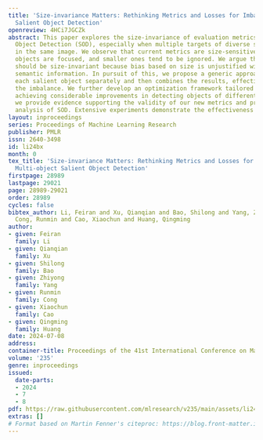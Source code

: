 ```yaml
---
title: 'Size-invariance Matters: Rethinking Metrics and Losses for Imbalanced Multi-object
  Salient Object Detection'
openreview: 4HCi7JGCZk
abstract: This paper explores the size-invariance of evaluation metrics in Salient
  Object Detection (SOD), especially when multiple targets of diverse sizes co-exist
  in the same image. We observe that current metrics are size-sensitive, where larger
  objects are focused, and smaller ones tend to be ignored. We argue that the evaluation
  should be size-invariant because bias based on size is unjustified without additional
  semantic information. In pursuit of this, we propose a generic approach that evaluates
  each salient object separately and then combines the results, effectively alleviating
  the imbalance. We further develop an optimization framework tailored to this goal,
  achieving considerable improvements in detecting objects of different sizes. Theoretically,
  we provide evidence supporting the validity of our new metrics and present the generalization
  analysis of SOD. Extensive experiments demonstrate the effectiveness of our method.
layout: inproceedings
series: Proceedings of Machine Learning Research
publisher: PMLR
issn: 2640-3498
id: li24bx
month: 0
tex_title: 'Size-invariance Matters: Rethinking Metrics and Losses for Imbalanced
  Multi-object Salient Object Detection'
firstpage: 28989
lastpage: 29021
page: 28989-29021
order: 28989
cycles: false
bibtex_author: Li, Feiran and Xu, Qianqian and Bao, Shilong and Yang, Zhiyong and
  Cong, Runmin and Cao, Xiaochun and Huang, Qingming
author:
- given: Feiran
  family: Li
- given: Qianqian
  family: Xu
- given: Shilong
  family: Bao
- given: Zhiyong
  family: Yang
- given: Runmin
  family: Cong
- given: Xiaochun
  family: Cao
- given: Qingming
  family: Huang
date: 2024-07-08
address:
container-title: Proceedings of the 41st International Conference on Machine Learning
volume: '235'
genre: inproceedings
issued:
  date-parts:
  - 2024
  - 7
  - 8
pdf: https://raw.githubusercontent.com/mlresearch/v235/main/assets/li24bx/li24bx.pdf
extras: []
# Format based on Martin Fenner's citeproc: https://blog.front-matter.io/posts/citeproc-yaml-for-bibliographies/
---
```


